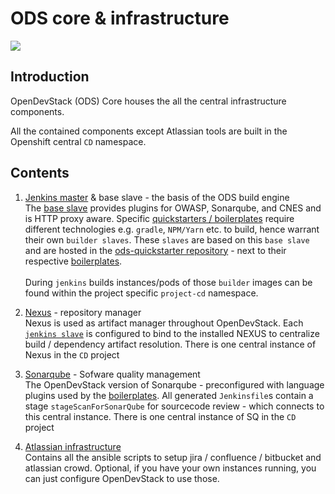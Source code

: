 # ODS core & infrastructure

![](https://github.com/opendevstack/ods-core/workflows/Continous%20Integration%20Tests/badge.svg?branch=master)

## Introduction
OpenDevStack (ODS) Core houses the all the central infrastructure components.

All the contained components except Atlassian tools are built in the Openshift central `CD` namespace.

## Contents
1. [Jenkins master](jenkins/master) & base slave - the basis of the ODS build engine <br>
The [base slave](jenkins/slave-base) provides plugins for OWASP, Sonarqube, and CNES and is HTTP proxy aware.
Specific [quickstarters / boilerplates](https://github.com/opendevstack/ods-quickstarters/tree/master) require different technologies e.g. `gradle`, `NPM/Yarn` etc. to build, hence warrant their own `builder slaves`. These `slaves` are based on this `base slave` and are hosted in the [ods-quickstarter repository](https://github.com/opendevstack/ods-quickstarters/tree/master/common/jenkins-slaves) - next to their respective [boilerplates](https://github.com/opendevstack/ods-quickstarters/tree/master). <br><br>During `jenkins` builds instances/pods of those `builder` images can be found within the project specific `project-cd` namespace.

1. [Nexus](nexus) - repository manager <br>
Nexus is used as artifact manager throughout OpenDevStack. Each [`jenkins slave`](https://github.com/opendevstack/ods-quickstarters/tree/master/common/jenkins-slaves) is configured to bind to the installed NEXUS to centralize build / dependency artifact resolution. There is one central instance of Nexus in the `CD` project

1. [Sonarqube](sonarqube) - Sofware quality management <br>
The OpenDevStack version of Sonarqube - preconfigured with language plugins used by the [boilerplates](https://github.com/opendevstack/ods-quickstarters/tree/master). All generated `Jenkinsfile`s contain a stage `stageScanForSonarQube` for sourcecode review - which connects to this central instance. There is one central instance of SQ in the `CD` project

5. [Atlassian infrastructure](infrastructure-setup) <br>
Contains all the ansible scripts to setup jira / confluence / bitbucket and atlassian crowd. Optional, if you have your own instances running, you can just configure OpenDevStack to use those.

